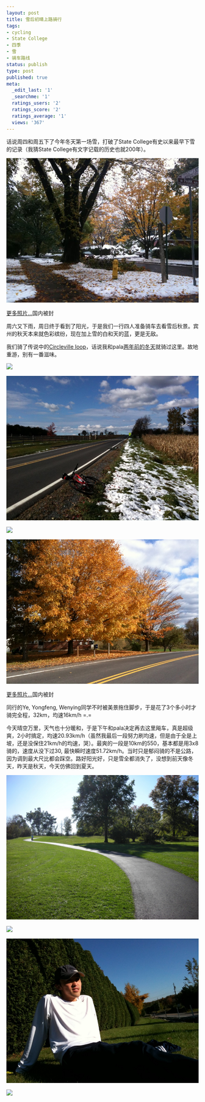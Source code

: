 ```yaml
---
layout: post
title: 雪后初晴上路骑行
tags:
- cycling
- State College
- 四季
- 雪
- 骑车路线
status: publish
type: post
published: true
meta:
  _edit_last: '1'
  _searchme: '1'
  ratings_users: '2'
  ratings_score: '2'
  ratings_average: '1'
  views: '367'
---
```

话说周四和周五下了今年冬天第一场雪，打破了State College有史以来最早下雪的记录（我猜State College有文字记载的历史也就200年）。

![](/images/2010/07/img_0482.jpg)

[更多照片...](http://picasaweb.google.com/MaZhaorong/FirstSnow)国内被封

周六又下雨，周日终于看到了阳光，于是我们一行四人准备骑车去看雪后秋景。宾州的秋天本来就色彩缤纷，现在加上雪的白和天的蓝，更是无敌。

我们骑了传说中的<a href="http://www.thealleghenies.com/bike_onroad.aspx?t=46" target="_blank">Circleville loop</a>，话说我和pala<a href="http://azaleasays.com/2007/12/16/cycling-lower-than-ice-point/" target="_blank">两年前的冬天</a>就骑过这里。故地重游，别有一番滋味。


![](http://azaleasays.files.wordpress.com/2009/10/img_0530.jpg)

![](/images/2010/07/img_0548.jpg)

![](http://azaleasays.files.wordpress.com/2009/10/img_0577.jpg)

![](/images/2010/07/img_0585.jpg)

[更多照片...](http://picasaweb.google.com/MaZhaorong/BikingCircleville)国内被封

同行的Ye, Yongfeng, Wenying同学不时被美景拖住脚步，于是花了3个多小时才骑完全程，32km，均速16km/h =.=

今天晴空万里，天气也十分暖和，于是下午和pala决定再去这里飚车，真是超级爽，2小时搞定，均速20.93km/h（虽然我最后一段努力刷均速，但是由于全是上坡，还是没保住21km/h的均速，哭）。最爽的一段是10km的550，基本都是用3x8骑的，速度从没下过30, 最快瞬时速度51.72km/h。当时只是郁闷骑的不是公路，因为调到最大尺比都会踩空。路好阳光好，只是雪全都消失了，没想到前天像冬天，昨天是秋天，今天仿佛回到夏天。

![](/images/2010/07/dscn1065.jpg)

![](http://azaleasays.files.wordpress.com/2009/10/img_0613-1.jpg)

![](/images/2010/07/img_0615-1.jpg)

![](http://azaleasays.files.wordpress.com/2009/10/img_0616.jpg)
